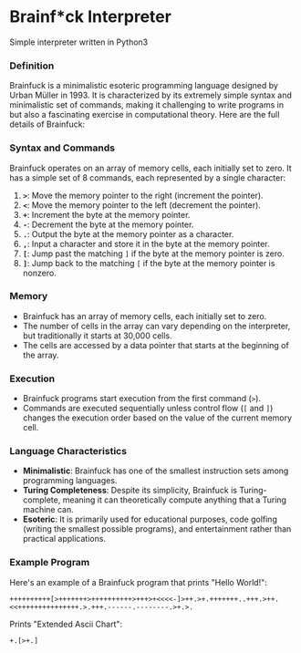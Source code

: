 # Brainf*ck Interpreter
Simple interpreter written in Python3

### Definition
Brainfuck is a minimalistic esoteric programming language designed by Urban Müller in 1993. It is characterized by its extremely simple syntax and minimalistic set of commands, making it challenging to write programs in but also a fascinating exercise in computational theory. Here are the full details of Brainfuck:

### Syntax and Commands
Brainfuck operates on an array of memory cells, each initially set to zero. It has a simple set of 8 commands, each represented by a single character:

1. **`>`**: Move the memory pointer to the right (increment the pointer).
2. **`<`**: Move the memory pointer to the left (decrement the pointer).
3. **`+`**: Increment the byte at the memory pointer.
4. **`-`**: Decrement the byte at the memory pointer.
5. **`.`**: Output the byte at the memory pointer as a character.
6. **`,`**: Input a character and store it in the byte at the memory pointer.
7. **`[`**: Jump past the matching `]` if the byte at the memory pointer is zero.
8. **`]`**: Jump back to the matching `[` if the byte at the memory pointer is nonzero.

### Memory
- Brainfuck has an array of memory cells, each initially set to zero.
- The number of cells in the array can vary depending on the interpreter, but traditionally it starts at 30,000 cells.
- The cells are accessed by a data pointer that starts at the beginning of the array.

### Execution
- Brainfuck programs start execution from the first command (`>`).
- Commands are executed sequentially unless control flow (`[` and `]`) changes the execution order based on the value of the current memory cell.

### Language Characteristics
- **Minimalistic**: Brainfuck has one of the smallest instruction sets among programming languages.
- **Turing Completeness**: Despite its simplicity, Brainfuck is Turing-complete, meaning it can theoretically compute anything that a Turing machine can.
- **Esoteric**: It is primarily used for educational purposes, code golfing (writing the smallest possible programs), and entertainment rather than practical applications.

### Example Program
Here's an example of a Brainfuck program that prints "Hello World!":

```brainfuck
++++++++++[>+++++++>++++++++++>+++>+<<<<-]>++.>+.+++++++..+++.>++.<<+++++++++++++++.>.+++.------.--------.>+.>.
```
Prints "Extended Ascii Chart":
```ASCII CHART EXTENDED
+.[>+.]
```
